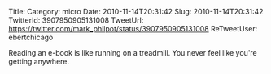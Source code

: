 Title: 
Category: micro
Date: 2010-11-14T20:31:42
Slug: 2010-11-14T20:31:42
TwitterId: 3907950905131008
TweetUrl: https://twitter.com/mark_philpot/status/3907950905131008
ReTweetUser: ebertchicago

<i class="fa fa-retweet" aria-hidden="true"></i> Reading an e-book is like running on a treadmill. You never feel like you're getting anywhere.